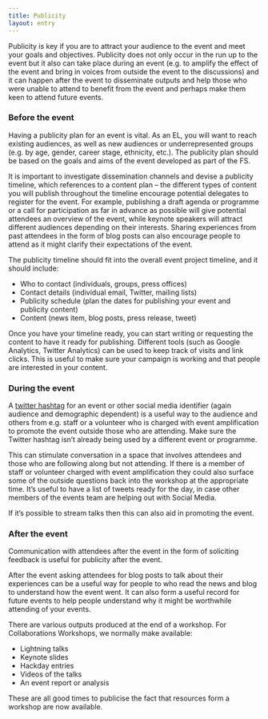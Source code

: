 ```yaml
---
title: Publicity
layout: entry
---
```

Publicity is key if you are to attract your audience to the event and meet your goals and objectives. Publicity does not only occur in the run up to the event but it also can take place during an event (e.g. to amplify the effect of the event and bring in voices from outside the event to the discussions) and it can happen after the event to disseminate outputs and help those who were unable to attend to benefit from the event and perhaps make them keen to attend future events.

### Before the event
Having a publicity plan for an event is vital. As an EL, you will want to reach existing audiences, as well as new audiences or underrepresented groups (e.g. by age, gender, career stage, ethnicity, etc.). The publicity plan should be based on the goals and aims of the event developed as part of the FS. 

It is important to investigate dissemination channels and devise a publicity timeline, which references to a content plan – the different types of content you will publish throughout the timeline encourage potential delegates to register for the event. For example, publishing a draft agenda or programme or a call for participation as far in advance as possible will give potential attendees an overview of the event, while keynote speakers will attract different audiences depending on their interests. Sharing experiences from past attendees in the form of blog posts can also encourage people to attend as it might clarify their expectations of the event.

The publicity timeline should fit into the overall event project timeline, and it should include:

* Who to contact (individuals, groups, press offices)
* Contact details (individual email, Twitter, mailing lists)
* Publicity schedule (plan the dates for publishing your event and publicity content)
* Content (news item, blog posts, press release, tweet)

Once you have your timeline ready, you can start writing or requesting the content to have it ready for publishing. Different tools (such as Google Analytics, Twitter Analytics) can be used to keep track of visits and link clicks. This is useful to make sure your campaign is working and that people are interested in your content.

### During the event
A [twitter hashtag](https://journals.plos.org/ploscompbiol/article?id=10.1371/journal.pcbi.1003789) for an event or other social media identifier (again audience and demographic dependent) is a useful way to the audience and others from e.g. staff or a volunteer who is charged with event amplification to promote the event outside those who are attending. Make sure the Twitter hashtag isn’t already being used by a different event or programme. 

This can stimulate conversation in a space that involves attendees and those who are following along but not attending. If there is a member of staff or volunteer charged with event amplification they could also surface some of the outside questions back into the workshop at the appropriate time. It’s useful to have a list of tweets ready for the day, in case other members of the events team are helping out with Social Media. 

If it’s possible to stream talks then this can also aid in promoting the event.

### After the event
Communication with attendees after the event in the form of soliciting feedback is useful for publicity after the event. 

After the event asking attendees for blog posts to talk about their experiences can be a useful way for people to who read the news and blog to understand how the event went. It can also form a useful record for future events to help people understand why it might be worthwhile attending of your events. 

There are various outputs produced at the end of a workshop. For Collaborations Workshops, we normally make available: 

* Lightning talks
* Keynote slides 
* Hackday entries 
* Videos of the talks
* An event report or analysis

These are all good times to publicise the fact that resources form a workshop are now available.
